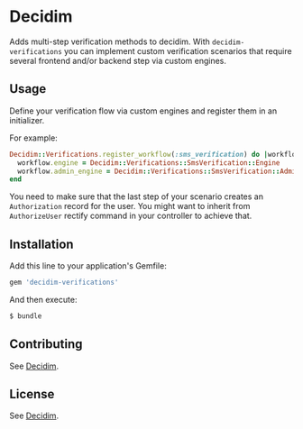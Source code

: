 # Decidim

Adds multi-step verification methods to decidim. With `decidim-verifications`
you can implement custom verification scenarios that require several frontend
and/or backend step via custom engines.

## Usage

Define your verification flow via custom engines and register them in an
initializer.

For example:

```ruby
Decidim::Verifications.register_workflow(:sms_verification) do |workflow|
  workflow.engine = Decidim::Verifications::SmsVerification::Engine
  workflow.admin_engine = Decidim::Verifications::SmsVerification::AdminEngine
end
```

You need to make sure that the last step of your scenario creates an
`Authorization` record for the user. You might want to inherit from
`AuthorizeUser` rectify command in your controller to achieve that.

## Installation

Add this line to your application's Gemfile:

```ruby
gem 'decidim-verifications'
```

And then execute:

```bash
$ bundle
```

## Contributing
See [Decidim](https://github.com/decidim/decidim).

## License
See [Decidim](https://github.com/decidim/decidim).

